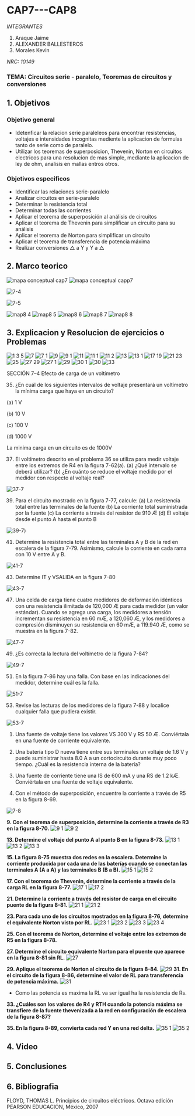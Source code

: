 # CAP7---CAP8

*INTEGRANTES*

1. Araque Jaime
2. ALEXANDER BALLESTEROS
3. Morales Kevin

*NRC: 10149*
### TEMA: Circuitos serie - paralelo, Teoremas de circuitos y conversiones 
## 1. Objetivos
### Objetivo general
* Idetenficar la relacion serie paraleleos para encontrar resistencias, voltajes e intensidades incognitas mediente la aplicacion de formulas tanto de serie como de paralelo.
* Utilizar los teoremas de superposicion, Thevenin, Norton en circuitos electricos para una resolucion de mas simple, mediante la aplicacion de ley de ohm, analisis en mallas entros otros.
### Objetivos especificos

* Identificar las relaciones serie-paralelo
* Analizar circuitos en serie-paralelo
* Determinar la resistencia total
* Determinar todas las corrientes
* Aplicar el teorema de superposición al análisis de
circuitos
* Aplicar el teorema de Thevenin para simplificar un
circuito para su análisis
* Aplicar el teorema de Norton para simplificar un
circuito
* Aplicar el teorema de transferencia de potencia
máxima
* Realizar conversiones △ a Y y Y a △


## 2. Marco teorico




![mapa conceptual cap7](https://user-images.githubusercontent.com/93928146/146944539-85286f75-d092-4bc7-9d1f-115920e3d3b9.PNG)
![mapa conceptual capp7](https://user-images.githubusercontent.com/93928146/146944557-eed0dda9-31b9-4cee-9faa-b978afb697b5.PNG)


![7-4](https://user-images.githubusercontent.com/93951775/147976843-376e6b72-2e46-4cf7-aa3e-fe6cd98a3795.jpeg)

![7-5](https://user-images.githubusercontent.com/93951775/147976854-21ec82c6-7fc9-44b3-a4f1-e60953495e3c.jpeg)





![map8 4](https://user-images.githubusercontent.com/93224166/146941064-0a08a947-73b1-45eb-b965-748f38d7e2a0.png)
![map8 5](https://user-images.githubusercontent.com/93224166/146941065-06d99b99-abc7-4b72-9cbb-34669fa15f18.png)
![map8 6](https://user-images.githubusercontent.com/93224166/146941066-ac5dd235-2c2b-4c64-b081-2fc83ac65027.png)
![map8 7](https://user-images.githubusercontent.com/93224166/146941061-875f5cdf-8d0d-4f55-8b6a-5e7c13e53aac.png)
![map8 8](https://user-images.githubusercontent.com/93224166/146941063-c86caf05-60d6-4479-8f70-cd8d21f5a890.png)


## 3. Explicacion y Resolucion de ejercicios o Problemas




![1 3 5](https://user-images.githubusercontent.com/93928146/148011628-d7200771-f2b6-48f2-8f23-6a12a87d5e45.PNG)
![7](https://user-images.githubusercontent.com/93928146/148011631-59c80957-5bf4-464a-a2a7-d995ca149e9f.PNG)
![7 1](https://user-images.githubusercontent.com/93928146/148011630-daa16888-d751-4a5a-90ae-270480b96ca4.PNG)
![9](https://user-images.githubusercontent.com/93928146/148011633-372c040c-81a0-4eb4-84cd-d5776c50477f.PNG)
![9 1](https://user-images.githubusercontent.com/93928146/148011632-1c117c7b-bdc2-4fd8-a71e-d68cd5059f1b.PNG)
![11](https://user-images.githubusercontent.com/93928146/148011637-ca55cf6e-8d29-49d0-88d1-f6b393d15b23.PNG)
![11 1](https://user-images.githubusercontent.com/93928146/148011635-06625347-3709-4d6e-a817-e26f3373b22f.PNG)
![11 2](https://user-images.githubusercontent.com/93928146/148011636-470a04d7-53bd-4cd4-b929-c194020bedab.PNG)
![13](https://user-images.githubusercontent.com/93928146/148011613-f9401eab-7a25-4c6f-af4d-dc76718390c9.PNG)
![13 1](https://user-images.githubusercontent.com/93928146/148011638-6c50f8ad-e45d-4931-a3e7-42a20c523bab.PNG)
![17 19](https://user-images.githubusercontent.com/93928146/148011614-bb3dfdf6-c73e-469d-8e00-9dae0896fd41.PNG)
![21 23](https://user-images.githubusercontent.com/93928146/148011615-e25a6e64-5401-4d44-9e19-9399c7c0eef1.PNG)
![25](https://user-images.githubusercontent.com/93928146/148011616-7205f3de-6bd6-46ae-b8ca-079d7a3bbb45.PNG)
![27 29](https://user-images.githubusercontent.com/93928146/148011619-6410fcc4-e194-4ff3-8d93-a09655381a67.PNG)
![27 1](https://user-images.githubusercontent.com/93928146/148011620-30c39d55-1f44-4cdd-9f70-ae09dd074377.PNG)
![29](https://user-images.githubusercontent.com/93928146/148011621-1fdb0eb1-cbdd-4c4a-9895-e4b2272c4c7b.PNG)
![30 1](https://user-images.githubusercontent.com/93928146/148011622-bfbb81f8-58c2-49cf-bea1-5fb529aa112d.PNG)
![30](https://user-images.githubusercontent.com/93928146/148011625-b7194f48-c755-4d78-83d3-b23f9f56f4e9.PNG)
![33](https://user-images.githubusercontent.com/93928146/148011627-6dce2208-f9b6-486d-a417-e34f835b9b58.PNG)












SECCIÓN 7–4 Efecto de carga de un voltímetro 

35. ¿En cuál de los siguientes intervalos de voltaje presentará un voltímetro la mínima carga que haya en un circuito?

 (a) 1 V
 
 (b) 10 V
 
 (c) 100 V
 
 (d) 1000 V
 
 La minima carga en un circuito es de 1000V
 
37. El voltímetro descrito en el problema 36 se utiliza para medir voltaje entre los extremos de R4 en la figura 7-62(a). (a) ¿Qué intervalo se deberá utilizar? (b) ¿En cuánto se reduce el voltaje medido por el medidor con respecto al voltaje real?

![37-7](https://user-images.githubusercontent.com/93951775/147977908-1bc1fb41-a70a-42ad-b39e-3188533c47fd.JPG)

39. Para el circuito mostrado en la figura 7-77, calcule: (a) La resistencia total entre las terminales de la fuente (b) La corriente total suministrada por la fuente (c) La corriente a través del resistor de 910 Æ (d) El voltaje desde el punto A hasta el punto B

![39-7](https://user-images.githubusercontent.com/93951775/147977912-183cc15a-0956-480d-a851-f4cf4b1410b4.JPG))

41. Determine la resistencia total entre las terminales A y B de la red en escalera de la figura 7-79. Asimismo, calcule la corriente en cada rama con 10 V entre A y B.

![41-7](https://user-images.githubusercontent.com/93951775/147975908-edbfadaa-36c2-4239-ab7d-4a118d96f8e2.JPG)

43. Determine IT y VSALIDA en la figura 7-80

![43-7](https://user-images.githubusercontent.com/93951775/147975917-39dc13ef-2224-467f-bfc7-5200edf87069.JPG)

47. Una celda de carga tiene cuatro medidores de deformación idénticos con una resistencia ilimitada de 120,000 Æ para cada medidor (un valor estándar). Cuando se agrega una carga, los medidores a tensión incrementan su resistencia en 60 mÆ, a 120,060 Æ, y los medidores a compresión disminuyen su resistencia en 60 mÆ, a 119.940 Æ, como se muestra en la figura 7-82. 

 ![47-7](https://user-images.githubusercontent.com/93951775/147975931-75e91cc6-08e6-4a64-8210-f0831981f68e.JPG)
 
49. ¿Es correcta la lectura del voltímetro de la figura 7-84?

 ![49-7](https://user-images.githubusercontent.com/93951775/147975943-f260753f-bdcc-4509-88bd-527b296242f7.JPG)
 
51. En la figura 7-86 hay una falla. Con base en las indicaciones del medidor, determine cuál es la falla.

 ![51-7](https://user-images.githubusercontent.com/93951775/147975959-0d42bc70-7123-4e2e-afc7-cfac2a24570c.JPG)
 
53. Revise las lecturas de los medidores de la figura 7-88 y localice cualquier falla que pudiera existir.

 ![53-7](https://user-images.githubusercontent.com/93951775/147975970-1424d3a4-4065-4f60-ab43-513a41d3c34d.JPG)
 
1. Una fuente de voltaje tiene los valores VS  300 V y RS  50 Æ. Conviértala en una fuente de corriente equivalente.

3. Una batería tipo D nueva tiene entre sus terminales un voltaje de 1.6 V y puede suministrar hasta 8.0 A a un cortocircuito durante muy poco tiempo. ¿Cuál es la resistencia interna de la batería?

5. Una fuente de corriente tiene una IS de 600 mA y una RS de 1.2 kÆ. Conviértala en una fuente de voltaje equivalente.

7. Con el método de superposición, encuentre la corriente a través de R5 en la figura 8-69.

![7-8](https://user-images.githubusercontent.com/93951775/147976021-f0fc7042-db88-4989-bec1-4678a2ee1daa.JPG)

**9. Con el teorema de superposición, determine la corriente a través de R3 en la figura 8-70.**
![9 1](https://user-images.githubusercontent.com/93224166/147840144-09b22850-8c13-4195-9648-a59ab8e5d723.png)
![9 2](https://user-images.githubusercontent.com/93224166/147840145-86a79719-5eba-42eb-8e13-48bfd8dd7d15.png)

**13. Determine el voltaje del punto A al punto B en la figura 8-73.**
![13 1](https://user-images.githubusercontent.com/93224166/147840126-617208e2-3175-45d0-acf3-ca32125d678c.png)
![13 2](https://user-images.githubusercontent.com/93224166/147840127-61a5668a-4c06-487d-9081-400571103942.png)
![13 3](https://user-images.githubusercontent.com/93224166/147840128-ca93b76e-c784-4f9b-87c5-dae00277f8eb.png)
 
**15. La figura 8-75 muestra dos redes en la escalera. Determine la corriente producida por cada una de las baterías cuando se conectan las terminales A (A a A) y las terminales B (B a B).**
![15 1](https://user-images.githubusercontent.com/93224166/147840129-52257087-2d90-4fae-8c41-e8648289230d.png)
![15 2](https://user-images.githubusercontent.com/93224166/147840130-0f6be622-0373-42cb-b0c2-4b8b3df86286.png)

**17. Con el teorema de Thevenin, determine la corriente a través de la carga RL en la figura 8-77.**
![17 1](https://user-images.githubusercontent.com/93224166/147840131-3938a1a5-ec74-4406-8b44-1cf4d0dd0985.png)
![17 2](https://user-images.githubusercontent.com/93224166/147840132-d46fc3bc-833b-4d7c-8a94-612b2b136f42.png)

**21. Determine la corriente a través del resistor de carga en el circuito puente de la figura 8-81.**
![21 1](https://user-images.githubusercontent.com/93224166/147840133-0e1659d9-a05b-4171-baf8-96fadfe4f43e.png)
![21 2](https://user-images.githubusercontent.com/93224166/147840134-7f805a1a-1c7f-4f24-9e35-6b8a2f962816.png)

**23. Para cada uno de los circuitos mostrados en la figura 8-76, determine el equivalente Norton visto por RL.**
![23 1](https://user-images.githubusercontent.com/93224166/147840135-236be1d8-3a79-4d09-bf49-7a81fc1df567.png)
![23 2](https://user-images.githubusercontent.com/93224166/147840136-1b104c8e-f176-410b-8f0e-9b53066994cf.png)
![23 3](https://user-images.githubusercontent.com/93224166/147840137-c776e8f4-7837-4c82-bfbb-b0b67ecd0669.png)
![23 4](https://user-images.githubusercontent.com/93224166/147840138-7e737f7d-9551-4003-9523-d6fa6ecdfaee.png)

**25. Con el teorema de Norton, determine el voltaje entre los extremos de R5 en la figura 8-78.**

**27. Determine el circuito equivalente Norton para el puente que aparece en la figura 8-81 sin RL.**
![27](https://user-images.githubusercontent.com/93224166/147840139-f2097be9-4afb-4a68-9c50-b43d26f1fd72.png)

**29. Aplique el teorema de Norton al circuito de la figura 8-84.**
![29](https://user-images.githubusercontent.com/93224166/147840140-1ea4ada7-44ad-4226-883a-82709730cb4b.png)
**31. En el circuito de la figura 8-86, determine el valor de RL para transferencia de potencia máxima.**
![31](https://user-images.githubusercontent.com/93224166/147840141-b1b657a9-f36e-40d2-9ce4-aed8b0e9503c.png)
* Como las potencia es maxima  la RL va ser igual ha la resistencia de Rs.

**33. ¿Cuáles son los valores de R4 y RTH cuando la potencia máxima se transfiere de la fuente thevenizada a la red en configuración de escalera de la figura 8-87?**

**35. En la figura 8-89, convierta cada red Y en una red delta.**
![35 1](https://user-images.githubusercontent.com/93224166/147840142-f19d5f78-4f1f-4e65-a63e-e16a58ba892e.png)
![35 2](https://user-images.githubusercontent.com/93224166/147840143-c8f7707f-a7b5-43c5-a29d-c5b45d901ad6.png)

## 4. Video 
## 5. Conclusiones
## 6. Bibliografia
FLOYD, THOMAS L.
Principios de circuitos eléctricos. Octava edición
PEARSON EDUCACIÓN, México, 2007
